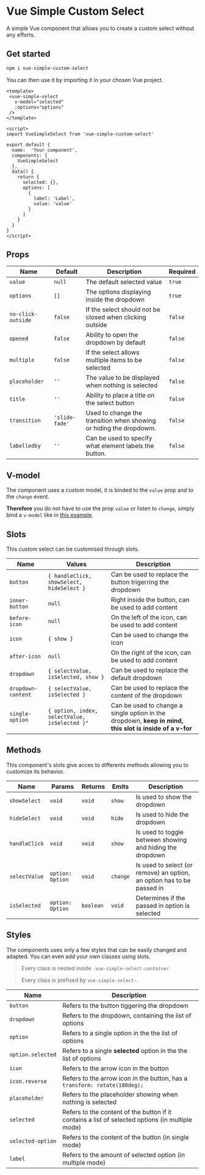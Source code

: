 # Vue Simple Custom Select

A simple Vue component that allows you to create a custom select without any efforts.

## <a id="get-started"></a> Get started

````sh
npm i vue-simple-custom-select
````

You can then use it by importing it in your chosen Vue project.

````vue
<template>
 <vue-simple-select 
   v-model="selected"
   :options="options" 
 />
</template>

<script>
import VueSimpleSelect from 'vue-simple-custom-select'

export default {
  name:  'Your component',
  components: {
    VueSimpleSelect 
  },
  data() {
    return {
      selected: {},
      options: [
        {
          label: 'Label',
          value: 'value'
        }
      ]
    }
  }
}
</script>
````

## Props

| Name | Default | Description | Required |
|--|--|--|--|
| `value` | `null` | The default selected value | `true` |
| `options` | `[]` | The options displaying inside the dropdown | `true` |
| `no-click-outside` | `false` | If the select should not be closed when clicking outside | `false` |
| `opened` | `false` | Ability to open the dropdown by default | `false` |
| `multiple` | `false` | If the select allows multiple items to be selected | `false` |
| `placeholder` | `''` | The value to be displayed when nothing is selected | `false` |
| `title` | `''` | Ability to place a title on the select button | `false` |
| `transition` | `'slide-fade'` | Used to change the transition when showing or hiding the dropdowm. | `false` |
| `labelledby` | `''` | Can be used to specify what element labels the button. | `false` |

## V-model

The component uses a custom model, it is binded to the `value` prop and to the `change` event.

**Therefore** you do not have to use the prop `value` or listen to `change`, simply bind a `v-model` like in [this example](#get-started).

## Slots

This custom select can be customised through slots.

| Name | Values | Description |
|------|--------|-------------|
| `button` | `{ handleClick, showSelect, hideSelect }` | Can be used to replace the button trigerring the dropdown |
| `inner-button` | `null` | Right inside the button, can be used to add content |
| `before-icon` | `null` | On the left of the icon, can be used to add content |
| `icon` | `{ show }` | Can be used to change the icon |
| `after-icon` | `null` | On the right of the icon, can be used to add content |
| `dropdown` | `{ selectValue, isSelected, show }` | Can be used to replace the default dropdown |
| `dropdown-content` | `{ selectValue, isSelected }` | Can be used to replace the content of the dropdown |
| `single-option` | `{ option, index, selectValue, isSelected }"` | Can be used to change a single option in the dropdown, **keep in mind, this slot is inside of a v-for** |

## Methods

This component's slots give acces to differents methods allowing you to customize its behavior.

| Name | Params | Returns | Emits | Description |
|------|--------|---------|-------|-------------|
| `showSelect` | `void` | `void` | `show` | Is used to show the dropdown |
| `hideSelect` | `void` | `void` | `hide` | Is used to hide the dropdown |
| `handleClick` | `void` | `void` | `show` | Is used to toggle between showing and hiding the dropdown
| `selectValue` | `option: Option` | `void` | `change` | Is used to select (or remove) an option, an option has to be passed in |
| `isSelected` | `option: Option` | `boolean` | `void` | Determines if the passed in option is selected |

## Styles

The components uses only a few styles that can be easily changed and adapted. You can even add your own classes using slots.

> Every class is nested inside `.vue-simple-select-container`.

> Every class is prefixed by `vue-simple-select-`.

| Name | Description |
|------|-------------|
| `button` | Refers to the button tiggering the dropdown |
| `dropdown` | Refers to the dropdown, containing the list of options |
| `option` | Refers to a single option in the the list of options |
| `option.selected` | Refers to a single **selected** option in the the list of options |
| `icon` | Refers to the arrow icon in the button |
| `icon.reverse` | Refers to the arrow icon in the button, has a `transform: rotate(180deg);` |
| `placeholder` | Refers to the placeholder showing when nothing is selected |
| `selected` | Refers to the content of the button if it contains a list of selected options (in multiple mode) |
| `selected-option` | Refers to the content of the button (in single mode) |
| `label` | Refers to the amount of selected option (in multiple mode) |
